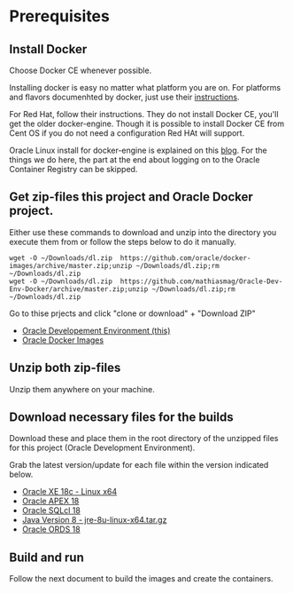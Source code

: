 # Prerequisites

## Install Docker

Choose Docker CE whenever possible.

Installing docker is easy no matter what platform you are on. For platforms and flavors documenhted by docker, just use their [instructions](https://docs.docker.com/install/).

For Red Hat, follow their instructions. They do not install Docker CE, you'll get the older docker-engine. Though it is possible to install Docker CE from Cent OS if you do not need a configuration Red HAt will support.

Oracle Linux install for docker-engine is explained on this [blog](https://blogs.oracle.com/virtualization/install-docker-on-oracle-linux-7-v2). For the things we do here, the part at the end about logging on to the Oracle Container Registry can be skipped.

## Get zip-files this project and Oracle Docker project.

Either use these commands to download and unzip into the directory you execute them from or follow the steps below to do it manually.
```
wget -O ~/Downloads/dl.zip  https://github.com/oracle/docker-images/archive/master.zip;unzip ~/Downloads/dl.zip;rm ~/Downloads/dl.zip
wget -O ~/Downloads/dl.zip  https://github.com/mathiasmag/Oracle-Dev-Env-Docker/archive/master.zip;unzip ~/Downloads/dl.zip;rm ~/Downloads/dl.zip
```

Go to thise prjects and click "clone or download" + "Download ZIP"
- [Oracle Developement Environment (this)](https://github.com/mathiasmag/Oracle-Dev-Env-Docker)
- [Oracle Docker Images](https://github.com/oracle/docker-images)

## Unzip both zip-files

Unzip them anywhere on your machine.

## Download necessary files for the builds

Download these and place them in the root directory of the unzipped files for this project (Oracle Development Environment).

Grab the latest version/update for each file within the version indicated below.

- [Oracle XE 18c - Linux x64](https://www.oracle.com/technetwork/database/database-technologies/express-edition/downloads/index.html)
- [Oracle APEX 18](https://www.oracle.com/technetwork/developer-tools/apex/downloads/index.html)
- [Oracle SQLcl 18](https://www.oracle.com/technetwork/developer-tools/sqlcl/downloads/index.html)
- [Java Version 8 - jre-8u<nnn>-linux-x64.tar.gz](https://www.oracle.com/technetwork/java/javase/downloads/jre8-downloads-2133155.html)
- [Oracle ORDS 18](https://www.oracle.com/technetwork/developer-tools/rest-data-services/downloads/index.html)

## Build and run 
Follow the next document to build the images and create the containers.
